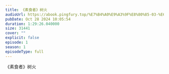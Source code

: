 ```yaml
---
title: 《素食者》树火
audioUrl: https://abook.pingfury.top/%E7%B4%A0%E9%A3%9F%E8%80%85-03-%E6%A0%91%E7%81%AB-t1ww3ae5.mp3
pubDate: Oct 28 2024 10:05:54
duration: 1:29:26.040000
size: 31441
cover: ""
explicit: false
episode: 1
season: 1
episodeType: full
---
```

《素食者》树火